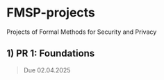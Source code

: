 # FMSP-projects
Projects of Formal Methods for Security and Privacy

## 1) PR 1: Foundations
> Due 02.04.2025
